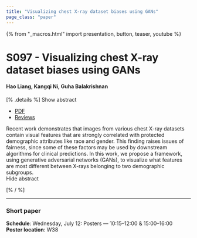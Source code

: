 ```yaml
---
title: "Visualizing chest X-ray dataset biases using GANs"
page_class: "paper"
---
```


{% from "_macros.html" import presentation, button, teaser, youtube %}

# S097 - Visualizing chest X-ray dataset biases using GANs

#### Hao Liang, Kangqi Ni, Guha Balakrishnan


[% .details %]
<a class="toggle_visibility" data-selector=".abstract" data-level="3">Show abstract</a>
- <a href="https://openreview.net/pdf?id=bFb3V8ALx4W">PDF</a>
- <a href="https://openreview.net/forum?id=bFb3V8ALx4W">Reviews</a>

<p>
    <span class="abstract">
        Recent work demonstrates that images from various chest X-ray datasets contain visual features that are strongly correlated with protected demographic attributes like race and gender. This finding raises issues of fairness, since some of these factors may be used by downstream algorithms for clinical predictions. In this work, we propose a framework, using generative adversarial networks (GANs), to visualize what features are most different between X-rays belonging to two demographic subgroups.
        <br>
        <span class="actions"><a class="toggle_visibility" data-level="2">Hide abstract</a></span>
    </span>
</p>
[% / %]

---


### Short paper

**Schedule**: Wednesday, July 12: Posters — 10:15–12:00 & 15:00–16:00<br>
**Poster location**: W38

